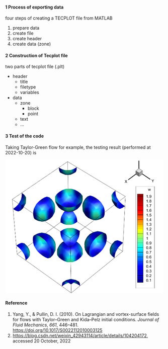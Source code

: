 #### 1 Process of exporting data

four steps of creating a TECPLOT file from MATLAB

1. prepare data
2. create file
3. create header
4. create data (zone)

#### 2 Construction of Tecplot file

two parts of tecplot file (.plt)

- header
  - title
  - filetype
  - variables
- data
  - zone
    - block
    - point
  - text
  - ...

#### 3 Test of the code

Taking Taylor-Green flow for example, the testing result (performed at 2022-10-20) is

<div align=center><img width="600" src="./images/phi_0_5.png"/></div>

#### Reference

1. Yang, Y., & Pullin, D. I. (2010). On Lagrangian and vortex-surface fields for flows with Taylor–Green and Kida–Pelz initial conditions. *Journal of Fluid Mechanics*, *661*, 446–481. https://doi.org/10.1017/S0022112010003125
2. https://blog.csdn.net/weixin_42943114/article/details/104204172, accessed 20 October, 2022

